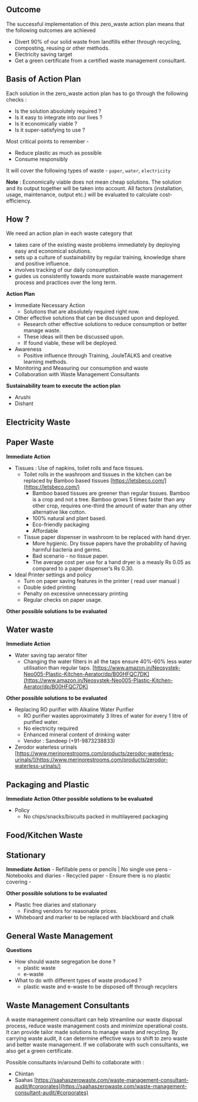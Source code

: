 
## Outcome 

The successful implementation of this zero_waste action plan means that the following outcomes are achieved
- Divert 90% of our solid waste from landfills either through recycling, composting, reusing or other methods.
- Electricity saving target
- Get a green certificate from a certified waste management consultant. 
 
## Basis of Action Plan 

Each solution in the zero_waste action plan has to go through the following checks :
- Is the solution absolutely required ? 
- Is it easy to integrate into our lives ? 
- Is it economically viable ?
- Is it super-satisfying to use ? 

Most critical points to remember - 
- Reduce plastic as much as possible 
- Consume responsibly

It will cover the following types of waste - `paper`, `water`, `electricity`

**Note** : Economically viable does not mean cheap solutions. The solution and its output together will be taken into account. All factors (installation, usage, maintenance, output etc.) will be evaluated to calculate cost-efficiency. 

## How ? 

We need an action plan in each waste category that 
- takes care of the existing waste problems immediately by deploying easy and economical solutions.
- sets up a culture of sustainability by regular training, knowledge share and positive influence. 
- involves tracking of our daily consumption.
- guides us consistently towards more sustainable waste management process and practices over the long term. 

**Action Plan**

- Immediate Necessary Action
	- Solutions that are absolutely required right now. 
- Other effective solutions that can be discussed upon and deployed. 
	- Research other effective solutions to reduce consumption or better manage waste. 
	- These ideas will then be discussed upon. 
	- If found viable, these will be deployed. 
- Awareness 
	- Positive influence through Training, JouleTALKS and creative learning methods. 
- Monitoring and Measuring our consumption and waste  
- Collaboration with Waste Management Consultants

**Sustainability team to execute the action plan**
- Arushi 
- Dishant

## Electricity Waste

## Paper Waste

**Immediate Action**

- Tissues : Use of napkins, toilet rolls and face tissues. 
	- Toilet rolls in the washroom and tissues in the kitchen can be replaced by Bamboo based tissues [https://letsbeco.com/](https://letsbeco.com/)
		- Bamboo based tissues are greener than regular tissues. Bamboo is a crop and not a tree. Bamboo grows 5 times faster than any other crop, requires one-third the amount of water than any other alternative like cotton. 
		- 100% natural and plant based. 
		- Eco-friendly packaging
		- Affordable
	- Tissue paper dispenser in washroom to be replaced with hand dryer. 
		- More hygienic. Dry tissue papers have the probability of having harmful bacteria and germs. 
		- Bad scenario - no tissue paper. 
		- The average cost per use for a hand dryer is a measly Rs 0.05 as compared to a paper
dispenser’s Rs 0.30. 
- Ideal Printer settings and policy
	- Turn on paper saving features in the printer ( read user manual )
	- Double sided printing
	- Penalty on excessive unnecessary printing
	- Regular checks on paper usage. 

**Other possible solutions to be evaluated**


## Water waste 

**Immediate Action**
- Water saving tap aerator filter 
	- Changing the water filters in all the taps ensure 40%-60% less water utilisation than regular taps. [https://www.amazon.in/Neosystek-Neo005-Plastic-Kitchen-Aerator/dp/B00HFQC7DK](https://www.amazon.in/Neosystek-Neo005-Plastic-Kitchen-Aerator/dp/B00HFQC7DK)


**Other possible solutions to be evaluated**
- Replacing RO purifier with Alkaline Water Purifier
	- RO purifier wastes approximately 3 litres of water for every 1 litre of
purified water.
	- No electricity required
	- Enhanced mineral content of drinking water
	- Vendor : Sandeep (+91-9873238833)
- Zerodor waterless urinals [https://www.merinorestrooms.com/products/zerodor-waterless-urinals/](https://www.merinorestrooms.com/products/zerodor-waterless-urinals/)

## Packaging and Plastic

**Immediate Action**
**Other possible solutions to be evaluated**
- Policy 
	- No chips/snacks/biscuits packed in multilayered packaging

## Food/Kitchen Waste

## Stationary 

**Immediate Action**
	- Refillable pens or pencils | No single use pens
	- Notebooks and diaries
		- Recycled paper
		- Ensure there is no plastic covering
	- 

**Other possible solutions to be evaluated**
- Plastic free diaries and stationary 
	- Finding vendors for reasonable prices.
- Whiteboard and marker to be replaced with blackboard and chalk 

## General Waste Management

**Questions**
- How should waste segregation be done ?
	- plastic waste
	- e-waste
- What to do with different types of waste produced ?
	- plastic waste and e-waste to be disposed off through recyclers

## Waste Management Consultants 

A waste management consultant can help streamline our waste disposal process, reduce waste management costs and minimize operational costs. It can provide tailor made solutions to manage waste and recycling. By carrying waste audit, it can determine effective ways to shift to zero waste and better waste management. If we collaborate with such consultants, we also get a green certificate. 

Possible consultants in/around Delhi to collaborate with : 
- Chintan 
- Saahas [https://saahaszerowaste.com/waste-management-consultant-audit/#corporates](https://saahaszerowaste.com/waste-management-consultant-audit/#corporates)
<!--stackedit_data:
eyJoaXN0b3J5IjpbMTI1NTg2MTczLDE3MTQyNTE1OTcsMjIxOT
c4Nzc3LC05Mzg5MzYzNDEsMTY4NDE5ODEyNSwtODA3OTEzNDI5
LC03NjY1NzMwODYsLTE1OTYzNjQ0NTcsLTcwMzc3MjM2OSwzNz
Y5MDExMzAsNTc2NDEwNDk4LDIwOTg5MDY1MzQsLTczNTkxNzU3
NCwtMTQ0NDYwNzcyMiwtMjA4ODc0NjYxMl19
-->
